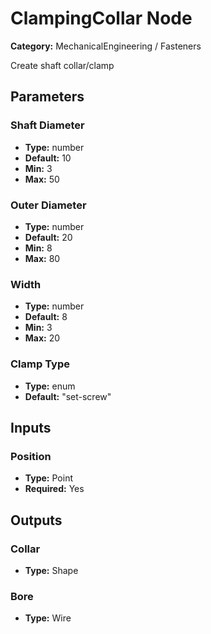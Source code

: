 
# ClampingCollar Node

**Category:** MechanicalEngineering / Fasteners

Create shaft collar/clamp

## Parameters


### Shaft Diameter
- **Type:** number
- **Default:** 10
- **Min:** 3
- **Max:** 50



### Outer Diameter
- **Type:** number
- **Default:** 20
- **Min:** 8
- **Max:** 80



### Width
- **Type:** number
- **Default:** 8
- **Min:** 3
- **Max:** 20



### Clamp Type
- **Type:** enum
- **Default:** "set-screw"





## Inputs


### Position
- **Type:** Point
- **Required:** Yes



## Outputs


### Collar
- **Type:** Shape



### Bore
- **Type:** Wire




